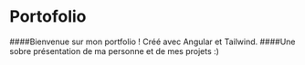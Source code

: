 # Portofolio

####Bienvenue sur mon portfolio ! Créé avec Angular et Tailwind.
####Une sobre présentation de ma personne et de mes projets :)
